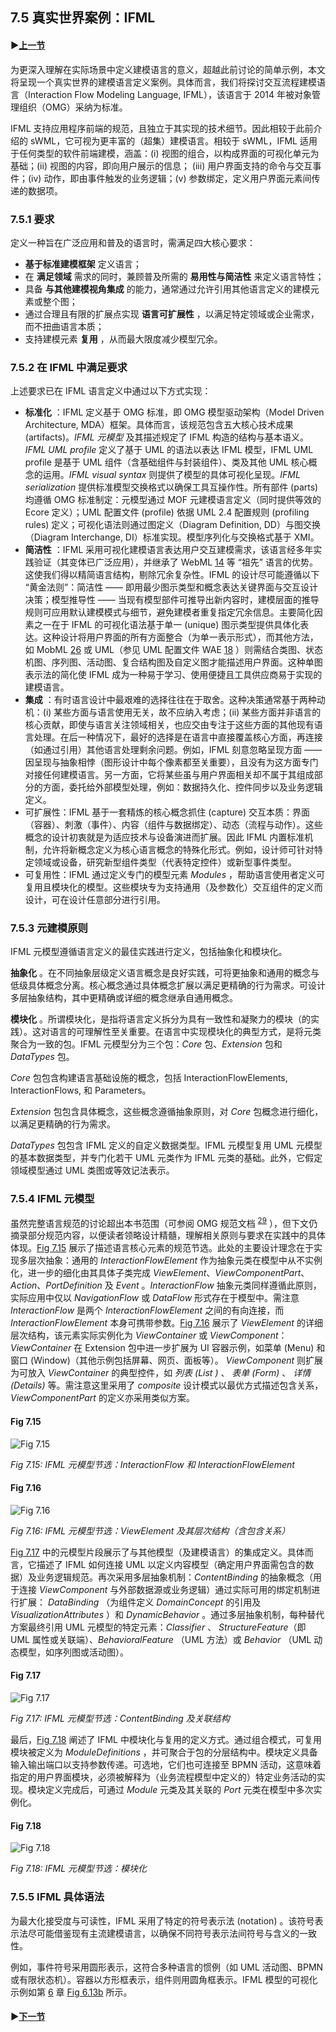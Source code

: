 ## 7.5 真实世界案例：IFML

#### ▶[上一节](4.md)

为更深入理解在实际场景中定义建模语言的意义，超越此前讨论的简单示例，本文将呈现一个真实世界的建模语言定义案例。具体而言，我们将探讨交互流程建模语言（Interaction Flow Modeling Language, IFML），该语言于 2014 年被对象管理组织（OMG）采纳为标准。

IFML 支持应用程序前端的规范，且独立于其实现的技术细节。因此相较于此前介绍的 sWML，它可视为更丰富的（超集）建模语言。相较于 sWML，IFML 适用于任何类型的软件前端建模，涵盖：(i) 视图的组合，以构成界面的可视化单元为基础；(ii) 视图的内容，即向用户展示的信息； (iii) 用户界面支持的命令与交互事件；(iv) 动作，即由事件触发的业务逻辑；(v) 参数绑定，定义用户界面元素间传递的数据项。

### 7.5.1 要求
定义一种旨在广泛应用和普及的语言时，需满足四大核心要求：
- **基于标准建模框架** 定义语言；
- 在 **满足领域** 需求的同时，兼顾普及所需的 **易用性与简洁性** 来定义语言特性；
- 具备 **与其他建模视角集成** 的能力，通常通过允许引用其他语言定义的建模元素或整个图；
- 通过合理且有限的扩展点实现 **语言可扩展性** ，以满足特定领域或企业需求，而不扭曲语言本质；
- 支持建模元素 **复用** ，从而最大限度减少模型冗余。

### 7.5.2 在 IFML 中满足要求

上述要求已在 IFML 语言定义中通过以下方式实现：

- **标准化** ：IFML 定义基于 OMG 标准，即 OMG 模型驱动架构（Model Driven Architecture, MDA）框架。具体而言，该规范包含五大核心技术成果 (artifacts)。*IFML 元模型* 及其描述规定了 IFML 构造的结构与基本语义。*IFML UML profile* 定义了基于 UML 的语法以表达 IFML 模型，IFML UML profile 是基于 UML 组件（含基础组件与封装组件）、类及其他 UML 核心概念的运用。*IFML visual syntax* 则提供了模型的具体可视化呈现。*IFML serialization* 提供标准模型交换格式以确保工具互操作性。所有部件 (parts) 均遵循 OMG 标准制定：元模型通过 MOF 元建模语言定义（同时提供等效的 Ecore 定义）；UML 配置文件 (profile) 依据 UML 2.4 配置规则 (profiling rules) 定义；可视化语法则通过图定义（Diagram Definition, DD）与图交换（Diagram Interchange, DI）标准实现。模型序列化与交换格式基于 XMI。
- **简洁性** ：IFML 采用可视化建模语言表达用户交互建模需求，该语言经多年实践验证（其变体已广泛应用），并继承了 WebML [14](../bibliography.md#14) 等 “祖先” 语言的优势。这使我们得以精简语言结构，剔除冗余复杂性。IFML 的设计尽可能遵循以下 “黄金法则”：简洁性 —— 即用最少图示类型和概念表达关键界面与交互设计决策；模型推导性 —— 当现有模型部件可推导出新内容时，建模层面的推导规则可应用默认建模模式与细节，避免建模者重复指定冗余信息。主要简化因素之一在于 IFML 的可视化语法基于单一 (unique) 图示类型提供具体化表达。这种设计将用户界面的所有方面整合（为单一表示形式），而其他方法，如 MobML [26](../bibliography.md#26) 或 UML（参见 UML 配置文件 WAE [18](../bibliography.md#18)</sup> ）则需结合类图、状态机图、序列图、活动图、复合结构图及自定义图才能描述用户界面。这种单图表示法的简化使 IFML 成为一种易于学习、使用便捷且工具供应商易于实现的建模语言。
- **集成** ：有时语言设计中最艰难的选择往往在于取舍。这种决策通常基于两种动机：(i) 某些方面与语言使用无关，故不应纳入考虑；(ii) 某些方面并非语言的核心贡献，即使与语言关注领域相关，也应交由专注于这些方面的其他现有语言处理。在后一种情况下，最好的选择是在语言中直接覆盖核心方面，再连接（如通过引用）其他语言处理剩余问题。例如，IFML 刻意忽略呈现方面 —— 因呈现与抽象相悖（图形设计中每个像素都至关重要），且没有为这方面专门对接任何建模语言。另一方面，它将某些虽与用户界面相关却不属于其组成部分的方面，委托给外部模型处理，例如：数据持久化、控件同步以及业务逻辑定义。
- 可扩展性：IFML 基于一套精炼的核心概念抓住 (capture) 交互本质：界面（容器）、刺激（事件）、内容（组件与数据绑定）、动态（流程与动作）。这些概念的设计初衷就是为适应技术与设备演进而扩展。因此 IFML 内置标准机制，允许将新概念定义为核心语言概念的特殊化形式。例如，设计师可针对特定领域或设备，研究新型组件类型（代表特定控件）或新型事件类型。
- 可复用性：IFML 通过定义专门的模型元素 *Modules* ，帮助语言使用者定义可复用且模块化的模型。这些模块专为支持通用（及参数化）交互组件的定义而设计，可在设计任意部分进行引用。

### 7.5.3 元建模原则
IFML 元模型遵循语言定义的最佳实践进行定义，包括抽象化和模块化。

**抽象化** 。在不同抽象层级定义语言概念是良好实践，可将更抽象和通用的概念与低级具体概念分离。核心概念通过具体概念扩展以满足更精确的行为需求。可设计多层抽象结构，其中更精确或详细的概念继承自通用概念。

**模块化** 。所谓模块化，是指将语言定义拆分为具有一致性和凝聚力的模块（的实践）。这对语言的可理解性至关重要。在语言中实现模块化的典型方式，是将元类聚合为一致的包。IFML 元模型分为三个包：*Core* 包、*Extension* 包和 *DataTypes* 包。

*Core* 包包含构建语言基础设施的概念，包括 InteractionFlowElements, InteractionFlows, 和 Parameters。

*Extension* 包包含具体概念，这些概念遵循抽象原则，对 *Core* 包概念进行细化，以满足更精确的行为需求。

*DataTypes* 包包含 IFML 定义的自定义数据类型。IFML 元模型复用 UML 元模型的基本数据类型，并专门化若干 UML 元类作为 IFML 元类的基础。此外，它假定领域模型通过 UML 类图或等效记法表示。

### 7.5.4 IFML 元模型
虽然完整语言规范的讨论超出本书范围（可参阅 OMG 规范文档 <sup>[29](0.md#29)</sup> ），但下文仍摘录部分规范内容，以便读者领略设计精髓，理解相关原则与要求在实践中的具体体现。[Fig 7.15](#fig-715) 展示了描述语言核心元素的规范节选。此处的主要设计理念在于实现多层次抽象：通用的 *InteractionFlowElement* 作为抽象元类在模型中从不实例化，进一步的细化由其具体子类完成 *ViewElement*、*ViewComponentPart*、*Action*、*PortDefinition* 及 *Event* 。*InteractionFlow* 抽象元类同样遵循此原则，实际应用中仅以 *NavigationFlow* 或 *DataFlow* 形式存在于模型中。需注意 *InteractionFlow* 是两个 *InteractionFlowElement* 之间的有向连接，而 *InteractionFlowElement* 本身可携带参数。[Fig 7.16](#fig-716) 展示了 *ViewElement* 的详细层次结构，该元素实际实例化为 *ViewContainer* 或 *ViewComponent*： *ViewContainer* 在 Extension 包中进一步扩展为 UI 容器示例，如菜单 (Menu) 和窗口 (Window)（其他示例包括屏幕、网页、面板等）。 *ViewComponent* 则扩展为可放入 *ViewContainer* 的典型控件，如 *列表 (List
)* 、 *表单 (Form)* 、 *详情 (Details)* 等。需注意这里采用了 *composite* 设计模式以最优方式描述包含关系，*ViewComponentPart* 的定义亦采用类似方案。

#### Fig 7.15
![Fig 7.15](../img/fig7.15.png)

*Fig 7.15: IFML 元模型节选：InteractionFlow 和 InteractionFlowElement*

#### Fig 7.16
![Fig 7.16](../img/fig7.16.png)

*Fig 7.16: IFML 元模型节选：ViewElement 及其层次结构（含包含关系）*

[Fig 7.17](#fig-717) 中的元模型片段展示了与其他模型（及建模语言）的集成定义。具体而言，它描述了 IFML 如何连接 UML 以定义内容模型（确定用户界面需包含的数据）及业务逻辑规范。再次采用多层抽象机制：*ContentBinding* 的抽象概念（用于连接 *ViewComponent* 与外部数据源或业务逻辑）通过实际可用的绑定机制进行扩展： *DataBinding* （为组件定义 *DomainConcept* 的引用及 *VisualizationAttributes* ）和 *DynamicBehavior* 。通过多层抽象机制，每种替代方案最终引用 UML 元模型的特定元素：*Classifier* 、 *StructureFeature*（即 UML 属性或关联端）、*BehavioralFeature* （UML 方法）或 *Behavior* （UML 动态模型，如序列图或活动图）。

#### Fig 7.17
![Fig 7.17](../img/fig7.17.png)

*Fig 7.17: IFML 元模型节选：ContentBinding 及关联结构*

最后，[Fig 7.18](#fig-718) 阐述了 IFML 中模块化与复用的定义方式。通过组合模式，可复用模块被定义为 *ModuleDefinitions* ，并可聚合于包的分层结构中。模块定义具备输入输出端口以支持参数传递。可选地，它们也可连接至 BPMN 活动，这意味着指定的用户界面模块，必须被解释为（业务流程模型中定义的）特定业务活动的实现。模块定义完成后，可通过 *Module* 元类及其关联的 *Port* 元类在模型中多次实例化。

#### Fig 7.18
![Fig 7.18](../img/fig7.18.png)

*Fig 7.18: IFML 元模型节选：模块化*

### 7.5.5 IFML 具体语法
为最大化接受度与可读性，IFML 采用了特定的符号表示法 (notation) 。该符号表示法尽可能借鉴现有主流建模语言，以确保不同符号表示法间符号与含义的一致性。

例如，事件符号采用圆形表示，这符合多种语言的惯例（如 UML 活动图、BPMN 或有限状态机）。容器以方形框表示，组件则用圆角框表示。IFML 模型的可视化示例如第 [6](../ch6/0.md) 章 [Fig 6.13b](ch6/6.md#fig-613) 所示。

#### ▶[下一节](../ch8/0.md)
